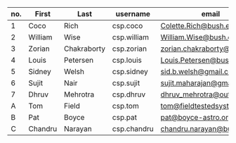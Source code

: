 no.|First|Last|username|email
---|---|---|---|---|
1|Coco|Rich|csp.coco|Colette.Rich@bush.edu
2|William|Wise|csp.william|William.Wise@bush.edu
3|Zorian|Chakraborty|csp.zorian|zorian.chakraborty@bush.edu
4|Louis|Petersen|csp.louis|Louis.Petersen@bush.edu
5|Sidney|Welsh|csp.sidney|sid.b.welsh@gmail.com
6|Sujit|Nair|csp.sujit|sujit.maharajan@gmail.com
7|Dhruv|Mehrotra|csp.dhruv| dhruv_mehrotra@outlook.com
A|Tom|Field|csp.tom|tom@fieldtestedsystems.com
B|Pat|Boyce|csp.pat|pat@boyce-astro.org
C|Chandru|Narayan|csp.chandru|chandru.narayan@bush.edu